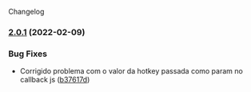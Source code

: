 Changelog
### [2.0.1](https://github.com/Izurii/Lenovo-Y720-KB-Led-Controller/compare/v1.8.90-apocalypse...v2.0.1) (2022-02-09)


### Bug Fixes

* Corrigido problema com o valor da hotkey passada como param no callback js ([b37617d](https://github.com/Izurii/Lenovo-Y720-KB-Led-Controller/commit/b37617dbb96fb6978e8839df290adb5d548fdcd3))
